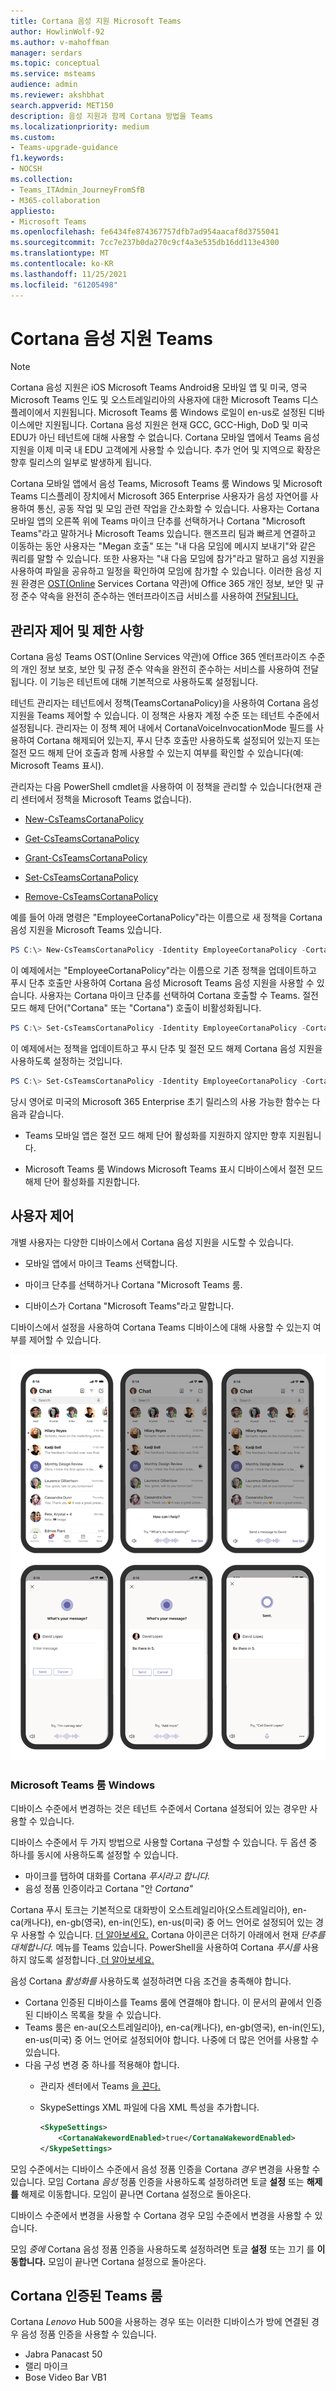 ```yaml
---
title: Cortana 음성 지원 Microsoft Teams
author: HowlinWolf-92
ms.author: v-mahoffman
manager: serdars
ms.topic: conceptual
ms.service: msteams
audience: admin
ms.reviewer: akshbhat
search.appverid: MET150
description: 음성 지원과 함께 Cortana 방법을 Teams
ms.localizationpriority: medium
ms.custom:
- Teams-upgrade-guidance
f1.keywords:
- NOCSH
ms.collection:
- Teams_ITAdmin_JourneyFromSfB
- M365-collaboration
appliesto:
- Microsoft Teams
ms.openlocfilehash: fe6434fe874367757dfb7ad954aacaf8d3755041
ms.sourcegitcommit: 7cc7e237b0da270c9cf4a3e535db16dd113e4300
ms.translationtype: MT
ms.contentlocale: ko-KR
ms.lasthandoff: 11/25/2021
ms.locfileid: "61205498"
---
```

# <a name="cortana-voice-assistance-in-teams"></a>Cortana 음성 지원 Teams

> [!Note]
> Cortana 음성 지원은 iOS Microsoft Teams Android용 모바일 앱 및 미국, 영국Microsoft Teams 인도 및 오스트레일리아의 사용자에 대한 Microsoft Teams 디스플레이에서 지원됩니다. Microsoft Teams 룸 Windows 로일이 en-us로 설정된 디바이스에만 지원됩니다. Cortana 음성 지원은 현재 GCC, GCC-High, DoD 및 미국 EDU가 아닌 테넌트에 대해 사용할 수 없습니다. Cortana 모바일 앱에서 Teams 음성 지원을 이제 미국 내 EDU 고객에게 사용할 수 있습니다. 추가 언어 및 지역으로 확장은 향후 릴리스의 일부로 발생하게 됩니다.


Cortana 모바일 앱에서 음성 Teams, Microsoft Teams 룸 Windows 및 Microsoft Teams 디스플레이 장치에서 Microsoft 365 Enterprise  사용자가 음성 자연어를 사용하여 통신, 공동 작업 및 모임 관련 작업을 간소화할 수 있습니다. 사용자는 Cortana 모바일 앱의 오른쪽 위에 Teams 마이크 단추를 선택하거나 Cortana "Microsoft Teams"라고 말하거나 Microsoft Teams 있습니다. 핸즈프리 팀과 빠르게 연결하고 이동하는 동안 사용자는 "Megan 호출" 또는 "내 다음 모임에 메시지 보내기"와 같은 쿼리를 말할 수 있습니다. 또한 사용자는 "내 다음 모임에 참가"라고 말하고 음성 지원을 사용하여 파일을 공유하고 일정을 확인하여 모임에 참가할 수 있습니다. 이러한 음성 지원 환경은 [OST(Online](/microsoft-365/admin/misc/cortana-integration?view=o365-worldwide) Services Cortana 약관)에 Office 365 개인 정보, 보안 및 규정 준수 약속을 완전히 준수하는 엔터프라이즈급 서비스를 사용하여 [전달됩니다.](https://www.microsoft.com/licensing/product-licensing/products?rtc=1)

## <a name="admin-control-and-limitations"></a>관리자 제어 및 제한 사항

Cortana 음성 Teams OST(Online Services 약관)에 Office 365 엔터프라이즈 수준의 개인 정보 보호, 보안 및 규정 준수 약속을 완전히 준수하는 서비스를 사용하여 전달됩니다. 이 기능은 테넌트에 대해 기본적으로 사용하도록 설정됩니다.

테넌트 관리자는 테넌트에서 정책(TeamsCortanaPolicy)을 사용하여 Cortana 음성 지원을 Teams 제어할 수 있습니다. 이 정책은 사용자 계정 수준 또는 테넌트 수준에서 설정됩니다. 관리자는 이 정책 제어 내에서 CortanaVoiceInvocationMode 필드를 사용하여 Cortana 해제되어 있는지, 푸시 단추 호출만 사용하도록 설정되어 있는지 또는 절전 모드 해제 단어 호출과 함께 사용할 수 있는지 여부를 확인할 수 있습니다(예: Microsoft Teams 표시).

관리자는 다음 PowerShell cmdlet을 사용하여 이 정책을 관리할 수 있습니다(현재 관리 센터에서 정책을 Microsoft Teams 없습니다).

- [New-CsTeamsCortanaPolicy](/powershell/module/skype/New-CsTeamsCortanaPolicy)

- [Get-CsTeamsCortanaPolicy](/powershell/module/skype/Get-CsTeamsCortanaPolicy)

- [Grant-CsTeamsCortanaPolicy](/powershell/module/skype/Grant-CsTeamsCortanaPolicy)

- [Set-CsTeamsCortanaPolicy](/powershell/module/skype/Set-CsTeamsCortanaPolicy)

- [Remove-CsTeamsCortanaPolicy](/powershell/module/skype/Remove-CsTeamsCortanaPolicy)

예를 들어 아래 명령은 "EmployeeCortanaPolicy"라는 이름으로 새 정책을 Cortana 음성 지원을 Microsoft Teams 있습니다.  

```PowerShell
PS C:\> New-CsTeamsCortanaPolicy -Identity EmployeeCortanaPolicy -CortanaVoiceInvocationMode Disabled
```

이 예제에서는 "EmployeeCortanaPolicy"라는 이름으로 기존 정책을 업데이트하고 푸시 단추 호출만 사용하여 Cortana 음성 Microsoft Teams 음성 지원을 사용할 수 있습니다. 사용자는 Cortana 마이크 단추를 선택하여 Cortana 호출할 수 Teams. 절전 모드 해제 단어("Cortana" 또는 "Cortana") 호출이 비활성화됩니다.  

```PowerShell
PS C:\> Set-CsTeamsCortanaPolicy -Identity EmployeeCortanaPolicy -CortanaVoiceInvocationMode PushToTalkUserOverride
```

이 예제에서는 정책을 업데이트하고 푸시 단추 및 절전 모드 해제 Cortana 음성 지원을 사용하도록 설정하는 것입니다.

```PowerShell
PS C:\> Set-CsTeamsCortanaPolicy -Identity EmployeeCortanaPolicy -CortanaVoiceInvocationMode WakeWordPushToTalkUserOverride
```

당시 영어로 미국의 Microsoft 365 Enterprise 초기 릴리스의 사용 가능한 함수는 다음과 같습니다.

- Teams 모바일 앱은 절전 모드 해제 단어 활성화를 지원하지 않지만 향후 지원됩니다.  

- Microsoft Teams 룸 Windows Microsoft Teams 표시 디바이스에서 절전 모드 해제 단어 활성화를 지원합니다.

## <a name="user-control"></a>사용자 제어

개별 사용자는 다양한 디바이스에서 Cortana 음성 지원을 시도할 수 있습니다.

- 모바일 앱에서 마이크 Teams 선택합니다.

- 마이크 단추를 선택하거나 Cortana "Microsoft Teams 룸.

- 디바이스가 Cortana "Microsoft Teams"라고 말합니다.

디바이스에서 설정을 사용하여 Cortana Teams 디바이스에 대해 사용할 수 있는지 여부를 제어할 수 있습니다.

![를 사용하도록 설정할 때 모바일 창의 진행률을 Cortana.](media/cortana-mobile-sequence.png)

### <a name="microsoft-teams-rooms-on-windows"></a>Microsoft Teams 룸 Windows

디바이스 수준에서 변경하는 것은 테넌트 수준에서 Cortana 설정되어 있는 경우만 사용할 수 있습니다. 

디바이스 수준에서 두 가지 방법으로 사용할 Cortana 구성할 수 있습니다. 두 옵션 중 하나를 동시에 사용하도록 설정할 수 있습니다. 
- 마이크를 탭하여 대화를 Cortana _푸시라고 합니다._
- 음성 정품 인증이라고 Cortana "안 _Cortana"_

Cortana 푸시  토크는 기본적으로 대화방이 오스트레일리아(오스트레일리아), en-ca(캐나다), en-gb(영국), en-in(인도), en-us(미국) 중 어느 언어로 설정되어 있는 경우 사용할 수 있습니다. [더 알아보세요.](/MicrosoftTeams/rooms/console#to-apply-your-desired-language) Cortana 아이콘은 더하기 아래에서 현재 _단추를_ _대체합니다._ 메뉴를 Teams 있습니다. PowerShell을 사용하여 Cortana _푸시를_ 사용하지 않도록 설정합니다.[ 더 알아보세요.](/powershell/module/skype/new-csteamscortanapolicy?view=skype-ps#example-1)

음성 Cortana _활성화를_ 사용하도록 설정하려면 다음 조건을 충족해야 합니다.
- Cortana 인증된 디바이스를 Teams 룸에 연결해야 합니다. 이 문서의 끝에서 인증된 디바이스 목록을 찾을 수 있습니다.
- Teams 룸은 en-au(오스트레일리아), en-ca(캐나다), en-gb(영국), en-in(인도), en-us(미국) 중 어느 언어로 설정되어야 합니다. 나중에 더 많은 언어를 사용할 수 있습니다.
- 다음 구성 변경 중 하나를 적용해야 합니다.
  - 관리자 센터에서 Teams [을 끈다.](/microsoftteams/rooms/rooms-manage)
  - SkypeSettings XML 파일에 다음 XML 특성을 추가합니다.

    ```xml
    <SkypeSettings>  
        <CortanaWakewordEnabled>true</CortanaWakewordEnabled>  
    </SkypeSettings> 
    ```
    
모임 수준에서는 디바이스 수준에서 음성 정품 인증을 Cortana _경우_ 변경을 사용할 수 있습니다.  모임 Cortana _음성_ 정품 인증을 사용하도록 설정하려면 토글 **설정** 또는 **해제를** 해제로 이동합니다. 모임이 끝나면 Cortana 설정으로 돌아온다.


디바이스 수준에서 변경을 사용할 수 Cortana 경우 모임 수준에서 변경을 사용할 수 있습니다.

모임 _중에_ Cortana 음성 정품 인증을 사용하도록 설정하려면 토글 **설정** 또는 끄기 를 **이동합니다.** 모임이 끝나면 Cortana 설정으로 돌아온다.


## <a name="cortana-certified-devices-for-teams-rooms"></a>Cortana 인증된 Teams 룸
Cortana _Lenovo_ Hub 500을 사용하는 경우 또는 이러한 디바이스가 방에 연결된 경우 음성 정품 인증을 사용할 수 있습니다.
- Jabra Panacast 50 
- 랠리 마이크
- Bose Video Bar VB1

